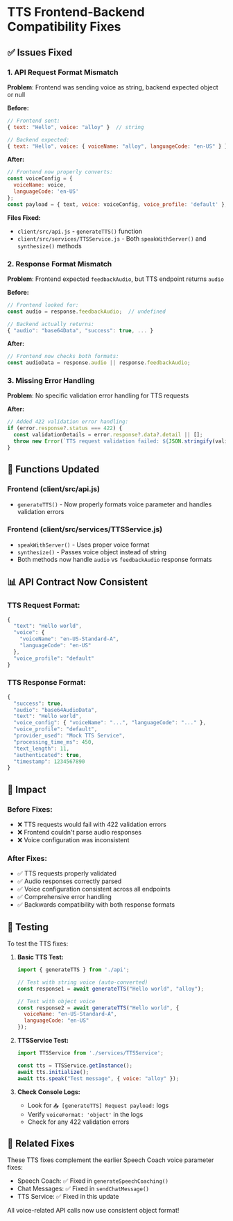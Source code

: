 # TTS Frontend-Backend Compatibility Fixes

## ✅ **Issues Fixed**

### **1. API Request Format Mismatch** 
**Problem**: Frontend was sending voice as string, backend expected object or null

**Before:**
```javascript
// Frontend sent:
{ text: "Hello", voice: "alloy" }  // string

// Backend expected:  
{ text: "Hello", voice: { voiceName: "alloy", languageCode: "en-US" } }  // object
```

**After:**
```javascript
// Frontend now properly converts:
const voiceConfig = {
  voiceName: voice,
  languageCode: 'en-US'
};
const payload = { text, voice: voiceConfig, voice_profile: 'default' };
```

**Files Fixed:**
- `client/src/api.js` - `generateTTS()` function
- `client/src/services/TTSService.js` - Both `speakWithServer()` and `synthesize()` methods

### **2. Response Format Mismatch**
**Problem**: Frontend expected `feedbackAudio`, but TTS endpoint returns `audio`

**Before:**
```javascript
// Frontend looked for:
const audio = response.feedbackAudio;  // undefined

// Backend actually returns:
{ "audio": "base64Data", "success": true, ... }
```

**After:**
```javascript
// Frontend now checks both formats:
const audioData = response.audio || response.feedbackAudio;
```

### **3. Missing Error Handling**
**Problem**: No specific validation error handling for TTS requests

**After:**
```javascript
// Added 422 validation error handling:
if (error.response?.status === 422) {
  const validationDetails = error.response?.data?.detail || [];
  throw new Error(`TTS request validation failed: ${JSON.stringify(validationDetails)}`);
}
```

## 🔧 **Functions Updated**

### **Frontend (client/src/api.js)**
- `generateTTS()` - Now properly formats voice parameter and handles validation errors

### **Frontend (client/src/services/TTSService.js)**
- `speakWithServer()` - Uses proper voice format
- `synthesize()` - Passes voice object instead of string
- Both methods now handle `audio` vs `feedbackAudio` response formats

## 📊 **API Contract Now Consistent**

### **TTS Request Format:**
```javascript
{
  "text": "Hello world",
  "voice": {
    "voiceName": "en-US-Standard-A",
    "languageCode": "en-US"
  },
  "voice_profile": "default"
}
```

### **TTS Response Format:**
```javascript
{
  "success": true,
  "audio": "base64AudioData",
  "text": "Hello world",
  "voice_config": { "voiceName": "...", "languageCode": "..." },
  "voice_profile": "default",
  "provider_used": "Mock TTS Service",
  "processing_time_ms": 450,
  "text_length": 11,
  "authenticated": true,
  "timestamp": 1234567890
}
```

## 🎯 **Impact**

### **Before Fixes:**
- ❌ TTS requests would fail with 422 validation errors
- ❌ Frontend couldn't parse audio responses
- ❌ Voice configuration was inconsistent

### **After Fixes:**
- ✅ TTS requests properly validated
- ✅ Audio responses correctly parsed
- ✅ Voice configuration consistent across all endpoints
- ✅ Comprehensive error handling
- ✅ Backwards compatibility with both response formats

## 🧪 **Testing**

To test the TTS fixes:

1. **Basic TTS Test:**
   ```javascript
   import { generateTTS } from './api';
   
   // Test with string voice (auto-converted)
   const response1 = await generateTTS("Hello world", "alloy");
   
   // Test with object voice  
   const response2 = await generateTTS("Hello world", {
     voiceName: "en-US-Standard-A",
     languageCode: "en-US"
   });
   ```

2. **TTSService Test:**
   ```javascript
   import TTSService from './services/TTSService';
   
   const tts = TTSService.getInstance();
   await tts.initialize();
   await tts.speak("Test message", { voice: "alloy" });
   ```

3. **Check Console Logs:**
   - Look for `📤 [generateTTS] Request payload:` logs
   - Verify `voiceFormat: 'object'` in the logs
   - Check for any 422 validation errors

## 🔗 **Related Fixes**

These TTS fixes complement the earlier Speech Coach voice parameter fixes:
- Speech Coach: ✅ Fixed in `generateSpeechCoaching()`
- Chat Messages: ✅ Fixed in `sendChatMessage()`  
- TTS Service: ✅ Fixed in this update

All voice-related API calls now use consistent object format!















